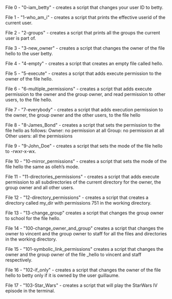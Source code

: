 File 0 - "0-iam_betty" - creates a script that changes your user ID to betty.

File 1 - "1-who_am_i" - creates a script that prints the effective userid of the current user.

File 2 - "2-groups" - creates a script that prints all the groups the current user is part of.

File 3 - "3-new_owner" - creates a script that changes the owner of the file hello to the user betty.

File 4 - "4-empty" - creates a script that creates an empty file called hello.

File 5 - "5-execute" - creates a script that adds execute permission to the owner of the file hello.

File 6 - "6-multiple_permissions" - creates a script that adds execute permission to the owner and the group owner, and read permission to other users, to the file hello.

File 7 - "7-everybody" - creates a script that adds execution permission to the owner, the group owner and the other users, to the file hello

File 8 - "8-James_Bond" - creates a script that sets the permission to the file hello as follows:
Owner: no permission at all
Group: no permission at all
Other users: all the permissions

File 9 - "9-John_Doe" - creates a script that sets the mode of the file hello to -rwxr-x-wx.

File 10 - "10-mirror_permissions" - creates a script that sets the mode of the file hello the same as olleh’s mode.

File 11 - "11-directories_permissions" - creates a script that adds execute permission to all subdirectories of the current directory for the owner, the group owner and all other users.

File 12 - "12-directory_permissions" - creates a script that creates a directory called my_dir with permissions 751 in the working directory.

File 13 - "13-change_group" creates a script that changes the group owner to school for the file hello.

File 14 - "100-change_owner_and_group" creates a script that changes the owner to vincent and the group owner to staff for all the files and directories in the working directory.

File 15 - "101-symbolic_link_permissions" creates a script that changes the owner and the group owner of the file _hello to vincent and staff respectively.

File 16 - "102-if_only" - creates a script that changes the owner of the file hello to betty only if it is owned by the user guillaume.

File 17 - "103-Star_Wars" - creates a script that will play the StarWars IV episode in the terminal.
